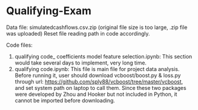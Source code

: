 # Qualifying-Exam
Data file: simulatedcashflows.csv.zip (original file size is too large, .zip file was uploaded) Reset file reading path in code accordingly.

Code files:
  1. qualifying code_ coefficients model feature selection.ipynb: This section would take several days to implement, very long time.
  2. qualifying code.ipynb: This file is main file for project data analysis. Before running it, user should download vcboost/boost.py & loss.py through url: https://github.com/sply88/vcboost/tree/master/vcboost, and set system path on laptop to call them. Since these two packages were developed by Zhou and Hooker but not included in Python, it cannot be imported before downloading. 
  
